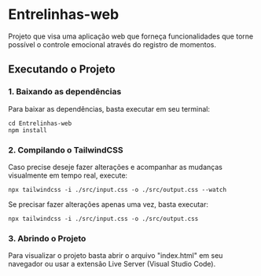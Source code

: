 # Entrelinhas-web
Projeto que visa uma aplicação web que forneça funcionalidades que torne possível o controle emocional através do registro de momentos.

## Executando o Projeto

### 1. Baixando as dependências
Para baixar as dependências, basta executar em seu terminal:

```
cd Entrelinhas-web
npm install
```

### 2. Compilando o TailwindCSS
Caso precise deseje fazer alterações e acompanhar as mudanças visualmente em tempo real, execute:

```
npx tailwindcss -i ./src/input.css -o ./src/output.css --watch
```

Se precisar fazer alterações apenas uma vez, basta executar:

```
npx tailwindcss -i ./src/input.css -o ./src/output.css
```

### 3. Abrindo o Projeto
Para visualizar o projeto basta abrir o arquivo "index.html" em seu navegador ou usar a extensão Live Server (Visual Studio Code).